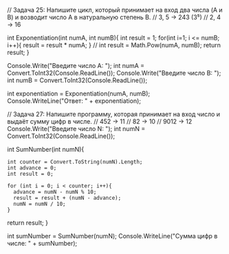 // Задача 25: Напишите цикл, который принимает на вход два числа (A и B) и возводит число A в натуральную степень B.
// 3, 5 -> 243 (3⁵)
// 2, 4 -> 16

int Exponentiation(int numA, int numB){
  int result = 1;
  for(int i=1; i <= numB; i++){
    result = result * numA;
  }
    // int result = Math.Pow(numA, numB);
    return result;
}

  Console.Write("Введите число A: ");
  int numA = Convert.ToInt32(Console.ReadLine());
  Console.Write("Введите число B: ");
  int numB = Convert.ToInt32(Console.ReadLine());

  int exponentiation = Exponentiation(numA, numB);
  Console.WriteLine("Ответ: " + exponentiation);


// Задача 27: Напишите программу, которая принимает на вход число и выдаёт сумму цифр в числе.
// 452 -> 11
// 82 -> 10
// 9012 -> 12
Console.Write("Введите число N: ");
int numN = Convert.ToInt32(Console.ReadLine());

  int SumNumber(int numN){
    
    int counter = Convert.ToString(numN).Length;
    int advance = 0;
    int result = 0;

    for (int i = 0; i < counter; i++){
      advance = numN - numN % 10;
      result = result + (numN - advance);
      numN = numN / 10;
    }
   return result;
  }

int sumNumber = SumNumber(numN);
Console.WriteLine("Сумма цифр в числе: " + sumNumber);